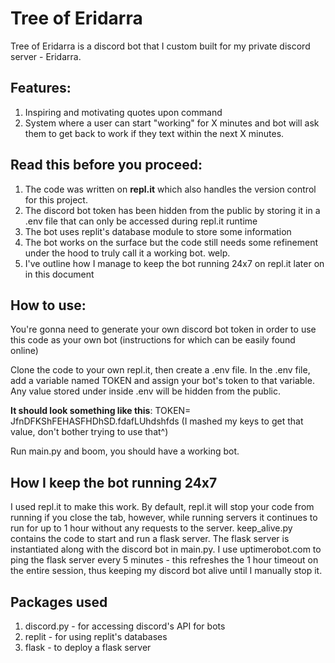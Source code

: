 # Tree of Eridarra
Tree of Eridarra is a discord bot that I custom built for my private discord server - Eridarra.

## Features:
1. Inspiring and motivating quotes upon command
2. System where a user can start "working" for X minutes and bot will ask them to get back to work if they text within the next X minutes.

## Read this before you proceed:
1. The code was written on **repl.it** which also handles the version control for this project. 
2. The discord bot token has been hidden from the public by storing it in a .env file that can only be accessed during repl.it runtime
3. The bot uses replit's database module to store some information
4. The bot works on the surface but the code still needs some refinement under the hood to truly call it a working bot. welp. 
5. I've outline how I manage to keep the bot running 24x7 on repl.it later on in this document

## How to use:
You're gonna need to generate your own discord bot token in order to use this code as your own bot (instructions for which can be easily found online)

Clone the code to your own repl.it, then create a .env file. In the .env file, add a variable named TOKEN and assign your bot's token to that variable. Any value stored under inside .env will be hidden from the public.

**It should look something like this**:
TOKEN= JfnDFKShFEHASFHDhSD.fdafLUhdshfds
(I mashed my keys to get that value, don't bother trying to use that^)

Run main.py and boom, you should have a working bot. 

## How I keep the bot running 24x7 
I used repl.it to make this work. By default, repl.it will stop your code from running if you close the tab, however, while running servers it continues to run for up to 1 hour without any requests to the server. 
keep_alive.py contains the code to start and run a flask server. The flask server is instantiated along with the discord bot in main.py. I use uptimerobot.com to ping the flask server every 5 
minutes - this refreshes the 1 hour timeout on the entire session, thus keeping my discord bot alive until I manually stop it. 

## Packages used
1. discord.py - for accessing discord's API for bots
2. replit - for using replit's databases
3. flask - to deploy a flask server
